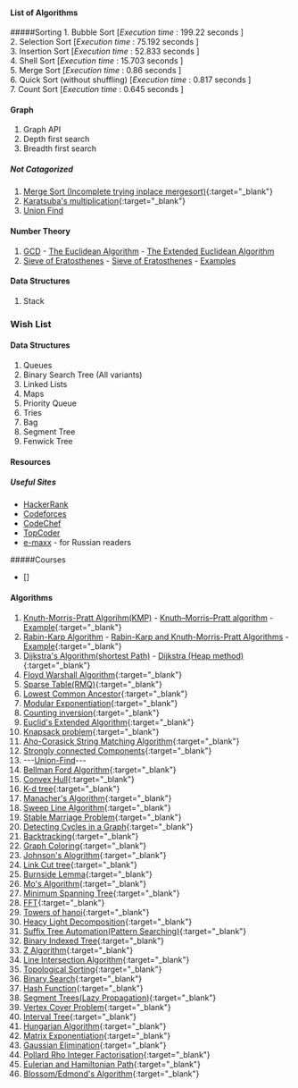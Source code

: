 #### List of Algorithms
#####Sorting
    1. Bubble Sort 										[_Execution_ _time_ : 199.22 seconds ]  
    2. Selection Sort									[_Execution_ _time_ : 75.192 seconds ]  
    3. Insertion Sort									[_Execution_ _time_ : 52.833 seconds ]  
    4. Shell Sort										[_Execution_ _time_ : 15.703 seconds ]  
    5. Merge Sort										[_Execution_ _time_ :  0.86  seconds ]  
    6. Quick Sort (without shuffling)					[_Execution_ _time_ :  0.817 seconds ]  
    7. Count Sort										[_Execution_ _time_ :  0.645 seconds ]  

#### Graph
1. Graph API  
2. Depth first search  
3. Breadth first search  

##### Not Catagorized
1. [Merge Sort  (Incomplete trying inplace mergesort)](http://citeseerx.ist.psu.edu/viewdoc/download?doi=10.1.1.22.8523&rep=rep1&type=pdf){:target="_blank"}
2. [Karatsuba's multiplication](){:target="_blank"}
3. [Union Find](https://www.hackerearth.com/practice/notes/disjoint-set-union-union-find/)

#### Number Theory
1. [GCD](https://en.wikipedia.org/wiki/Greatest_common_divisor) - [The Euclidean Algorithm](https://www.khanacademy.org/computing/computer-science/cryptography/modarithmetic/a/the-euclidean-algorithm) - [The Extended Euclidean Algorithm](http://www-math.ucdenver.edu/~wcherowi/courses/m5410/exeucalg.html)
2. [Sieve of Eratosthenes](https://en.wikipedia.org/wiki/Sieve_of_Eratosthenes) - [Sieve of Eratosthenes](http://primes.utm.edu/glossary/xpage/sieveoferatosthenes.html) - [Examples](http://www.geeksforgeeks.org/sieve-of-eratosthenes/)

#### Data Structures
1. Stack



### Wish List

#### Data Structures
1. Queues
2. Binary Search Tree (All variants)
3. Linked Lists
4. Maps
5. Priority Queue
6. Tries
7. Bag
8. Segment Tree
9. Fenwick Tree

#### Resources
##### Useful Sites
* [HackerRank](http://hackerrank.com/) 
* [Codeforces](http://codeforces.com/) 
* [CodeChef](https://www.codechef.com/) 
* [TopCoder](https://www.topcoder.com/)
* [e-maxx](http://e-maxx.ru/) - for Russian readers

#####Courses
* []

#### Algorithms

1. [Knuth-Morris-Pratt Algorihm(KMP)](https://en.wikipedia.org/wiki/Knuth%E2%80%93Morris%E2%80%93Pratt_algorithm) - [Knuth–Morris–Pratt algorithm](http://www.ics.uci.edu/~eppstein/161/960227.html) - [Example](http://www.geeksforgeeks.org/searching-for-patterns-set-2-kmp-algorithm/){:target="_blank"}
2. [Rabin-Karp Algorithm](https://en.wikipedia.org/wiki/Rabin%E2%80%93Karp_algorithm) - [Rabin-Karp and Knuth-Morris-Pratt Algorithms](https://www.topcoder.com/community/data-science/data-science-tutorials/introduction-to-string-searching-algorithms/) - [Example](http://www.geeksforgeeks.org/searching-for-patterns-set-3-rabin-karp-algorithm/){:target="_blank"}
3. [Dijkstra's Algorithm(shortest Path)](https://en.wikipedia.org/wiki/Dijkstra%27s_algorithm) - [Dijkstra (Heap method)](https://www.topcoder.com/community/data-science/data-science-tutorials/introduction-to-graphs-and-their-data-structures-section-3/#dijkstra){:target="_blank"}
4. [Floyd Warshall Algorithm](){:target="_blank"}
5. [Sparse Table(RMQ)](){:target="_blank"}
6. [Lowest Common Ancestor](){:target="_blank"}
7. [Modular Exponentiation](){:target="_blank"}
8. [Counting inversion](){:target="_blank"}
9. [Euclid's Extended Algorithm](){:target="_blank"}
10. [Knapsack problem](){:target="_blank"}
11. [Aho-Corasick String Matching Algorithm](){:target="_blank"}
12. [Strongly connected Components](){:target="_blank"}
13. ---[Union-Find]()---
14. [Bellman Ford Algorithm](){:target="_blank"}
15. [Convex Hull](){:target="_blank"}
16. [K-d tree](){:target="_blank"}
17. [Manacher's Algorithm](){:target="_blank"}
18. [Sweep Line Algorithm](){:target="_blank"}
19. [Stable Marriage Problem](){:target="_blank"}
20. [Detecting Cycles in a Graph](){:target="_blank"}
21. [Backtracking](){:target="_blank"}
22. [Graph Coloring](){:target="_blank"}
23. [Johnson's Alogrithm](){:target="_blank"}
24. [Link Cut tree](){:target="_blank"}
25. [Burnside Lemma](){:target="_blank"}
26. [Mo's Algorithm](){:target="_blank"}
27. [Minimum Spanning Tree](){:target="_blank"}
28. [FFT](){:target="_blank"}
29. [Towers of hanoi](){:target="_blank"}
30. [Heacy Light Decomposition](){:target="_blank"}
31. [Suffix Tree Automation(Pattern Searching)](){:target="_blank"}
32. [Binary Indexed Tree](){:target="_blank"}
33. [Z Algorithm](){:target="_blank"}
34. [Line Intersection Algorithm](){:target="_blank"}
35. [Topological Sorting](){:target="_blank"}
36. [Binary Search](){:target="_blank"}
37. [Hash Function](){:target="_blank"}
38. [Segment Trees(Lazy Propagation)](){:target="_blank"}
39. [Vertex Cover Problem](){:target="_blank"}
40. [Interval Tree](){:target="_blank"}
41. [Hungarian Algorithm](){:target="_blank"}
42. [Matrix Exponentiation](){:target="_blank"}
43. [Gaussian Elimination](){:target="_blank"}
44. [Pollard Rho Integer Factorisation](){:target="_blank"}
45. [Eulerian and Hamiltonian Path](){:target="_blank"}
46. [Blossom/Edmond's Algorithm](){:target="_blank"}
